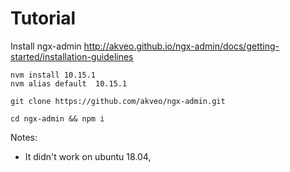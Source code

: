 # Tutorial

Install ngx-admin
http://akveo.github.io/ngx-admin/docs/getting-started/installation-guidelines

    nvm install 10.15.1
    nvm alias default  10.15.1

    git clone https://github.com/akveo/ngx-admin.git

    cd ngx-admin && npm i


Notes: 
* It didn't work on ubuntu 18.04, 

